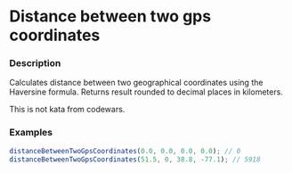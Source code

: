 # Distance between two gps coordinates

### Description
Calculates distance between two geographical coordinates using the Haversine formula. Returns result rounded to decimal places in kilometers.

This is not kata from codewars.

### Examples
```javascript
distanceBetweenTwoGpsCoordinates(0.0, 0.0, 0.0, 0.0); // 0
distanceBetweenTwoGpsCoordinates(51.5, 0, 38.8, -77.1); // 5918
```
